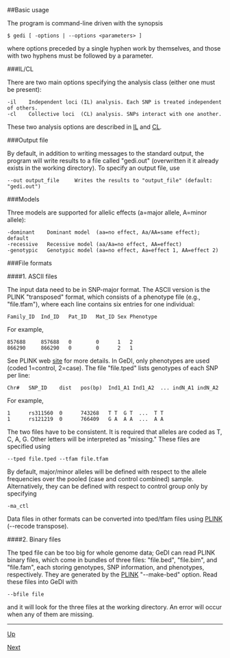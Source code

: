 ##Basic usage

The program is command-line driven with the synopsis
   
    $ gedi [ -options | --options <parameters> ]

where options preceded by a single hyphen work by themselves, and those with two hyphens must be followed by a parameter.

###IL/CL

There are two main options specifying the analysis class (either one must be present):

    -il    Independent loci (IL) analysis. Each SNP is treated independent of others.
    -cl    Collective loci  (CL) analysis. SNPs interact with one another.

These two analysis options are described in [IL](il.md) and [CL](cl.md).

###Output file

By default, in addition to writing messages to the standard output, the program will write results to a file called "gedi.out" (overwritten it it already exists in the working directory).
To specify an output file, use

    --out output_file     Writes the results to "output_file" (default: "gedi.out")

###Models

Three models are supported for allelic effects (a=major allele, A=minor allele):

    -dominant    Dominant model  (aa=no effect, Aa/AA=same effect); default
    -recessive   Recessive model (aa/Aa=no effect, AA=effect)
    -genotypic   Genotypic model (aa=no effect, Aa=effect 1, AA=effect 2)

###File formats

####1. ASCII files

  The input data need to be in SNP-major format. The ASCII version is the PLINK "transposed" format, which consists of a phenotype file (e.g., "file.tfam"), where each line contains six entries for one individual:

    Family_ID  Ind_ID   Pat_ID   Mat_ID Sex Phenotype

  For example,

    857688     857688   0        0      1   2
    866290     866290   0        0      2   1

  See PLINK web [site](http://pngu.mgh.harvard.edu/~purcell/plink/) for more details. In GeDI, only phenotypes are used (coded 1=control, 2=case). The file "file.tped" lists genotypes of each SNP per line:

    Chr#   SNP_ID    dist   pos(bp)  Ind1_A1 Ind1_A2  ... indN_A1 indN_A2

  For example,

    1      rs311560  0      743268   T T  G T  ...  T T
    1      rs121219  0      766409   G A  A A  ...  A A

  The two files have to be consistent. It is required that alleles are coded as T, C, A, G. Other letters will be interpreted as "missing." These files are specified using

    --tped file.tped --tfam file.tfam

  By default, major/minor alleles will be defined with respect to the allele frequencies over the pooled (case and control combined) sample. Alternatively, they can be defined with respect to control group only by specifying

    -ma_ctl

  Data files in other formats can be converted into tped/tfam files using [PLINK](https://www.cog-genomics.org/plink2) (--recode transpose).

####2. Binary files

The tped file can be too big for whole genome data; GeDI can read PLINK binary files, which come in bundles of three files: "file.bed", "file.bim", and "file.fam", each storing genotypes, SNP information, and phenotypes, respectively. They are generated by the [PLINK](https://www.cog-genomics.org/plink2) "--make-bed" option. Read these files into GeDI with

    --bfile file

and it will look for the three files at the working directory. An error will occur when any of them are missing.

***
[Up](README.md)

[Next](il.md)
